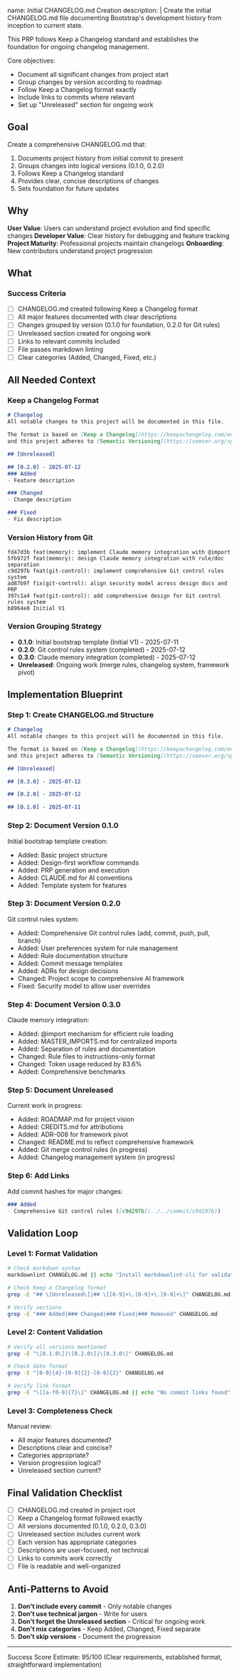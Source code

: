 name: Initial CHANGELOG.md Creation
description: |
  Create the initial CHANGELOG.md file documenting Bootstrap's development history from inception to current state.
  
  This PRP follows Keep a Changelog standard and establishes the foundation for ongoing changelog management.
  
  Core objectives:
  - Document all significant changes from project start
  - Group changes by version according to roadmap
  - Follow Keep a Changelog format exactly
  - Include links to commits where relevant
  - Set up "Unreleased" section for ongoing work

## Goal

Create a comprehensive CHANGELOG.md that:
1. Documents project history from initial commit to present
2. Groups changes into logical versions (0.1.0, 0.2.0)
3. Follows Keep a Changelog standard
4. Provides clear, concise descriptions of changes
5. Sets foundation for future updates

## Why

**User Value**: Users can understand project evolution and find specific changes
**Developer Value**: Clear history for debugging and feature tracking
**Project Maturity**: Professional projects maintain changelogs
**Onboarding**: New contributors understand project progression

## What

### Success Criteria
- [ ] CHANGELOG.md created following Keep a Changelog format
- [ ] All major features documented with clear descriptions
- [ ] Changes grouped by version (0.1.0 for foundation, 0.2.0 for Git rules)
- [ ] Unreleased section created for ongoing work
- [ ] Links to relevant commits included
- [ ] File passes markdown linting
- [ ] Clear categories (Added, Changed, Fixed, etc.)

## All Needed Context

### Keep a Changelog Format
```markdown
# Changelog
All notable changes to this project will be documented in this file.

The format is based on [Keep a Changelog](https://keepachangelog.com/en/1.1.0/),
and this project adheres to [Semantic Versioning](https://semver.org/spec/v2.0.0.html).

## [Unreleased]

## [0.2.0] - 2025-07-12
### Added
- Feature description

### Changed
- Change description

### Fixed
- Fix description
```

### Version History from Git
```
fd47d3b feat(memory): implement Claude memory integration with @import
5fb972f feat(memory): design Claude memory integration with rule/doc separation
c9d297b feat(git-control): implement comprehensive Git control rules system
ad87b9f fix(git-control): align security model across design docs and PRP
397c1a4 feat(git-control): add comprehensive design for Git control rules system
b8964e0 Initial V1
```

### Version Grouping Strategy
- **0.1.0**: Initial bootstrap template (Initial V1) - 2025-07-11
- **0.2.0**: Git control rules system (completed) - 2025-07-12
- **0.3.0**: Claude memory integration (completed) - 2025-07-12
- **Unreleased**: Ongoing work (merge rules, changelog system, framework pivot)

## Implementation Blueprint

### Step 1: Create CHANGELOG.md Structure
```markdown
# Changelog
All notable changes to this project will be documented in this file.

The format is based on [Keep a Changelog](https://keepachangelog.com/en/1.1.0/),
and this project adheres to [Semantic Versioning](https://semver.org/spec/v2.0.0.html).

## [Unreleased]

## [0.3.0] - 2025-07-12

## [0.2.0] - 2025-07-12

## [0.1.0] - 2025-07-11
```

### Step 2: Document Version 0.1.0
Initial bootstrap template creation:
- Added: Basic project structure
- Added: Design-first workflow commands
- Added: PRP generation and execution
- Added: CLAUDE.md for AI conventions
- Added: Template system for features

### Step 3: Document Version 0.2.0
Git control rules system:
- Added: Comprehensive Git control rules (add, commit, push, pull, branch)
- Added: User preferences system for rule management
- Added: Rule documentation structure
- Added: Commit message templates
- Added: ADRs for design decisions
- Changed: Project scope to comprehensive AI framework
- Fixed: Security model to allow user overrides

### Step 4: Document Version 0.3.0
Claude memory integration:
- Added: @import mechanism for efficient rule loading
- Added: MASTER_IMPORTS.md for centralized imports
- Added: Separation of rules and documentation
- Changed: Rule files to instructions-only format
- Changed: Token usage reduced by 83.6%
- Added: Comprehensive benchmarks

### Step 5: Document Unreleased
Current work in progress:
- Added: ROADMAP.md for project vision
- Added: CREDITS.md for attributions
- Added: ADR-006 for framework pivot
- Changed: README.md to reflect comprehensive framework
- Added: Git merge control rules (in progress)
- Added: Changelog management system (in progress)

### Step 6: Add Links
Add commit hashes for major changes:
```markdown
### Added
- Comprehensive Git control rules ([c9d297b](../../commit/c9d297b))
```

## Validation Loop

### Level 1: Format Validation
```bash
# Check markdown syntax
markdownlint CHANGELOG.md || echo "Install markdownlint-cli for validation"

# Check Keep a Changelog format
grep -E "## \[Unreleased\]|## \[[0-9]+\.[0-9]+\.[0-9]+\]" CHANGELOG.md

# Verify sections
grep -E "### Added|### Changed|### Fixed|### Removed" CHANGELOG.md
```

### Level 2: Content Validation
```bash
# Verify all versions mentioned
grep -E "\[0.1.0\]|\[0.2.0\]|\[0.3.0\]" CHANGELOG.md

# Check date format
grep -E "[0-9]{4}-[0-9]{2}-[0-9]{2}" CHANGELOG.md

# Verify link format
grep -E "\[[a-f0-9]{7}\]" CHANGELOG.md || echo "No commit links found"
```

### Level 3: Completeness Check
Manual review:
- All major features documented?
- Descriptions clear and concise?
- Categories appropriate?
- Version progression logical?
- Unreleased section current?

## Final Validation Checklist

- [ ] CHANGELOG.md created in project root
- [ ] Keep a Changelog format followed exactly
- [ ] All versions documented (0.1.0, 0.2.0, 0.3.0)
- [ ] Unreleased section includes current work
- [ ] Each version has appropriate categories
- [ ] Descriptions are user-focused, not technical
- [ ] Links to commits work correctly
- [ ] File is readable and well-organized

## Anti-Patterns to Avoid

1. **Don't include every commit** - Only notable changes
2. **Don't use technical jargon** - Write for users
3. **Don't forget the Unreleased section** - Critical for ongoing work
4. **Don't mix categories** - Keep Added, Changed, Fixed separate
5. **Don't skip versions** - Document the progression

---
Success Score Estimate: 95/100 (Clear requirements, established format, straightforward implementation)